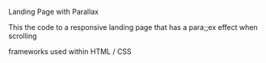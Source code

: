 Landing Page with Parallax

This the code to a responsive landing page that has a para;;ex effect when scrolling

frameworks used within HTML / CSS
